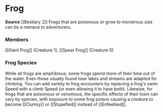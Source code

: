 ﻿---
creature_family: Frog
id: '137'
name: Frog
rarity: Common
source: '[[DATABASE/source/Bestiary 2|Bestiary 2]]'
trait: null
type: Creature Family

---
# Frog

**Source** [[Bestiary 2]] 
Frogs that are poisonous or grow to monstrous size can be a menace to adventurers.

### Members

[[Giant Frog]] (Creature 1), [[Spear Frog]] (Creature 0)

###  Frog Species

While all frogs are amphibious, some frogs spend more of their time out of the water. Even those usually found near lakes and streams are adapted for climbing. You can add variety to frog encounters by replacing a frog's swim Speed with a climb Speed (or even allowing it to have both). Likewise, for frogs that are poisonous or venomous, the specific effects of their toxin can vary by species, with exposure to some frog poison causing a creature to become [[Clumsy]] or [[Stupefied]] instead of [[Enfeebled]].